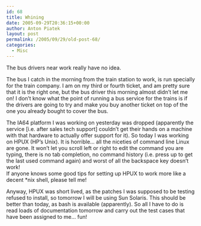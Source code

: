 ```yaml
---
id: 68
title: Whining
date: 2005-09-29T20:36:15+00:00
author: Anton Piatek
layout: post
permalink: /2005/09/29/old-post-68/
categories:
  - Misc
---
```

The bus drivers near work really have no idea.

The bus I catch in the morning from the train station to work, is run specially for the train company. I am on my third or fourth ticket, and am pretty sure that it is the right one, but the bus driver this morning almost didn&#8217;t let me on! I don&#8217;t know what the point of running a bus service for the trains is if the drivers are going to try and make you buy another ticket on top of the one you already bought to cover the bus.

The IA64 platform I was working on yesterday was dropped (apparently the service [i.e. after sales tech support] couldn&#8217;t get their hands on a machine with that hardware to actually offer support for it). So today I was working on HPUX (HP&#8217;s Unix). It is horrible&#8230; all the niceties of command line Linux are gone. It won&#8217;t let you scroll left or right to edit the command you are typing, there is no tab completion, no command history (i.e. press up to get the last used command again) and worst of all the backspace key doesn&#8217;t work!  
If anyone knows some good tips for setting up HPUX to work more like a decent *nix shell, please tell me!

Anyway, HPUX was short lived, as the patches I was supposed to be testing refused to install, so tomorrow I will be using Sun Solaris. This should be better than today, as bash is available (apparently). So all I have to do is read loads of documentation tomorrow and carry out the test cases that have been assigned to me&#8230; fun!